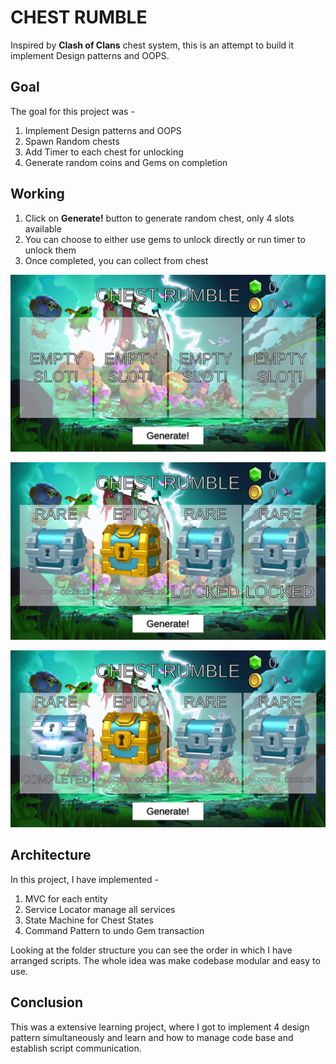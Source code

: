 
#  CHEST RUMBLE

Inspired by **Clash of Clans** chest system, this is an attempt to build it implement Design patterns and OOPS.  

##  Goal
The goal for this project was - 
1. Implement Design patterns and OOPS
2. Spawn Random chests
3. Add Timer to each chest for unlocking
4. Generate random coins and Gems on completion

##  Working
1. Click on **Generate!** button to generate random chest, only 4 slots available
2. You can choose to either use gems to unlock directly or run timer to unlock them
3. Once completed, you can collect from chest

![Simple](https://github.com/Roopesh16/Chest-System/blob/main/Pics/Simple.png)

![Unlocking](https://github.com/Roopesh16/Chest-System/blob/main/Pics/Unlocking.png)

![Unlocked](https://github.com/Roopesh16/Chest-System/blob/main/Pics/Unlocked.png)

## Architecture
In this project, I have implemented  - 
1. MVC for each entity
2. Service Locator manage all services
3. State Machine for Chest States
4. Command Pattern to undo Gem transaction  

Looking at the folder structure you can see the order in which I have arranged scripts. The whole idea was make codebase modular and easy to use.  

##  Conclusion

This was a extensive learning project, where I got to implement 4 design pattern simultaneously and learn and how to manage code base and establish script communication.